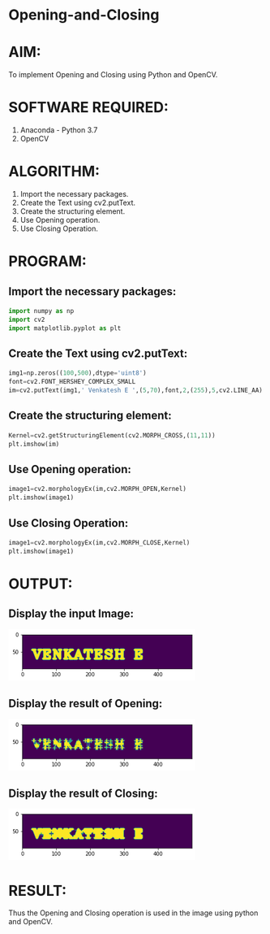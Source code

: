 # Opening-and-Closing

# AIM:
To implement Opening and Closing using Python and OpenCV.

# SOFTWARE REQUIRED:
1. Anaconda - Python 3.7
2. OpenCV
# ALGORITHM:
1. Import the necessary packages.
2. Create the Text using cv2.putText.
3. Create the structuring element.
4. Use Opening operation.
5. Use Closing Operation.
# PROGRAM:
## Import the necessary packages:
```python
import numpy as np
import cv2
import matplotlib.pyplot as plt
```
## Create the Text using cv2.putText:
```python
img1=np.zeros((100,500),dtype='uint8')
font=cv2.FONT_HERSHEY_COMPLEX_SMALL
im=cv2.putText(img1,' Venkatesh E ',(5,70),font,2,(255),5,cv2.LINE_AA)
```
## Create the structuring element:
```python
Kernel=cv2.getStructuringElement(cv2.MORPH_CROSS,(11,11))
plt.imshow(im)
```
## Use Opening operation:
```python
image1=cv2.morphologyEx(im,cv2.MORPH_OPEN,Kernel)
plt.imshow(image1)
```
## Use Closing Operation:
```python
image1=cv2.morphologyEx(im,cv2.MORPH_CLOSE,Kernel)
plt.imshow(image1)
```
# OUTPUT:

## Display the input Image:
![OUTPUT](1.png)
## Display the result of Opening:
![OUTPUT](2.png)
## Display the result of Closing:
![OUTPUT](3.png)
# RESULT:
Thus the Opening and Closing operation is used in the image using python and OpenCV.